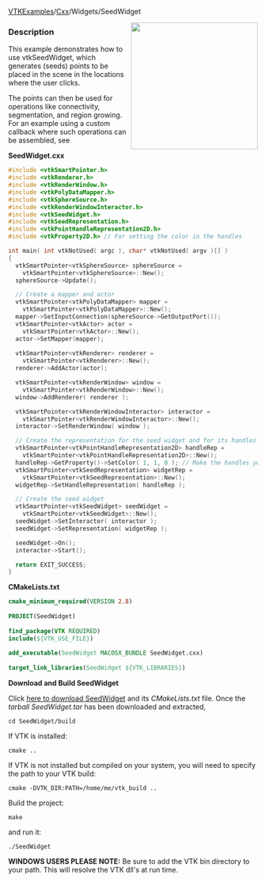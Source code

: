[VTKExamples](/home/)/[Cxx](/Cxx)/Widgets/SeedWidget

<img align="right" src="https://github.com/lorensen/VTKExamples/blob/gh-pages/Testing/Baseline/Widgets/TestSeedWidget.png?raw=true" width="256" />

### Description
This example demonstrates how to use vtkSeedWidget, which generates (seeds) points to be placed in the scene in the locations where the user clicks.

The points can then be used for operations like connectivity, segmentation, and region growing. For an example using a custom callback where such operations can be assembled, see []([../SeedWidgetWithCustomCallback])

**SeedWidget.cxx**
```c++
#include <vtkSmartPointer.h>
#include <vtkRenderer.h>
#include <vtkRenderWindow.h>
#include <vtkPolyDataMapper.h>
#include <vtkSphereSource.h>
#include <vtkRenderWindowInteractor.h>
#include <vtkSeedWidget.h>
#include <vtkSeedRepresentation.h>
#include <vtkPointHandleRepresentation2D.h>
#include <vtkProperty2D.h> // For setting the color in the handles

int main( int vtkNotUsed( argc ), char* vtkNotUsed( argv )[] )
{
  vtkSmartPointer<vtkSphereSource> sphereSource = 
    vtkSmartPointer<vtkSphereSource>::New();
  sphereSource->Update();

  // Create a mapper and actor
  vtkSmartPointer<vtkPolyDataMapper> mapper = 
    vtkSmartPointer<vtkPolyDataMapper>::New();
  mapper->SetInputConnection(sphereSource->GetOutputPort());
  vtkSmartPointer<vtkActor> actor = 
    vtkSmartPointer<vtkActor>::New();
  actor->SetMapper(mapper);
  
  vtkSmartPointer<vtkRenderer> renderer =
    vtkSmartPointer<vtkRenderer>::New();
  renderer->AddActor(actor);

  vtkSmartPointer<vtkRenderWindow> window =
    vtkSmartPointer<vtkRenderWindow>::New();
  window->AddRenderer( renderer );

  vtkSmartPointer<vtkRenderWindowInteractor> interactor =
    vtkSmartPointer<vtkRenderWindowInteractor>::New();
  interactor->SetRenderWindow( window );

  // Create the representation for the seed widget and for its handles
  vtkSmartPointer<vtkPointHandleRepresentation2D> handleRep =
    vtkSmartPointer<vtkPointHandleRepresentation2D>::New();
  handleRep->GetProperty()->SetColor( 1, 1, 0 ); // Make the handles yellow
  vtkSmartPointer<vtkSeedRepresentation> widgetRep =
    vtkSmartPointer<vtkSeedRepresentation>::New();
  widgetRep->SetHandleRepresentation( handleRep );

  // Create the seed widget
  vtkSmartPointer<vtkSeedWidget> seedWidget =
    vtkSmartPointer<vtkSeedWidget>::New();
  seedWidget->SetInteractor( interactor );
  seedWidget->SetRepresentation( widgetRep );

  seedWidget->On();
  interactor->Start();

  return EXIT_SUCCESS;
}
```
**CMakeLists.txt**
```cmake
cmake_minimum_required(VERSION 2.8)
 
PROJECT(SeedWidget)
 
find_package(VTK REQUIRED)
include(${VTK_USE_FILE})
 
add_executable(SeedWidget MACOSX_BUNDLE SeedWidget.cxx)
 
target_link_libraries(SeedWidget ${VTK_LIBRARIES})
```

**Download and Build SeedWidget**

Click [here to download SeedWidget](https://github.com/lorensen/VTKWikiExamplesTarballs/raw/master/SeedWidget.tar) and its *CMakeLists.txt* file.
Once the *tarball SeedWidget.tar* has been downloaded and extracted,
```
cd SeedWidget/build 
```
If VTK is installed:
```
cmake ..
```
If VTK is not installed but compiled on your system, you will need to specify the path to your VTK build:
```
cmake -DVTK_DIR:PATH=/home/me/vtk_build ..
```
Build the project:
```
make
```
and run it:
```
./SeedWidget
```
**WINDOWS USERS PLEASE NOTE:** Be sure to add the VTK bin directory to your path. This will resolve the VTK dll's at run time.

